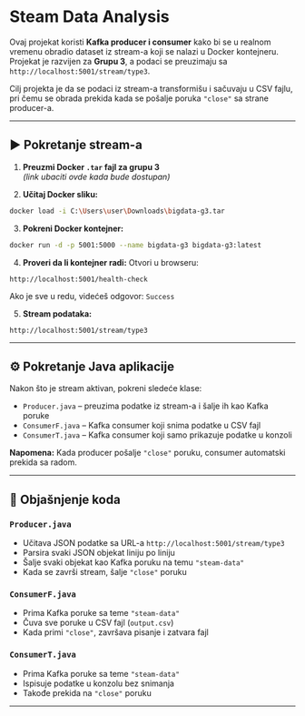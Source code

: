 # Steam Data Analysis

Ovaj projekat koristi **Kafka producer i consumer** kako bi se u realnom vremenu obradio dataset iz stream-a koji se nalazi u Docker kontejneru. Projekat je razvijen za **Grupu 3**, a podaci se preuzimaju sa `http://localhost:5001/stream/type3`.

Cilj projekta je da se podaci iz stream-a transformišu i sačuvaju u CSV fajlu, pri čemu se obrada prekida kada se pošalje poruka `"close"` sa strane producer-a.

---

## ▶️ Pokretanje stream-a

1. **Preuzmi Docker `.tar` fajl za grupu 3**  
   *(link ubaciti ovde kada bude dostupan)*

2. **Učitaj Docker sliku:**
```bash
docker load -i C:\Users\user\Downloads\bigdata-g3.tar
```

3. **Pokreni Docker kontejner:**
```bash
docker run -d -p 5001:5000 --name bigdata-g3 bigdata-g3:latest
```

4. **Proveri da li kontejner radi:**
Otvori u browseru:
```
http://localhost:5001/health-check
```
Ako je sve u redu, videćeš odgovor: `Success`

5. **Stream podataka:**
```
http://localhost:5001/stream/type3
```

---

## ⚙️ Pokretanje Java aplikacije

Nakon što je stream aktivan, pokreni sledeće klase:

- `Producer.java` – preuzima podatke iz stream-a i šalje ih kao Kafka poruke
- `ConsumerF.java` – Kafka consumer koji snima podatke u CSV fajl
- `ConsumerT.java` – Kafka consumer koji samo prikazuje podatke u konzoli

**Napomena:** Kada producer pošalje `"close"` poruku, consumer automatski prekida sa radom.

---

## 📂 Objašnjenje koda

### `Producer.java`
- Učitava JSON podatke sa URL-a `http://localhost:5001/stream/type3`
- Parsira svaki JSON objekat liniju po liniju
- Šalje svaki objekat kao Kafka poruku na temu `"steam-data"`
- Kada se završi stream, šalje `"close"` poruku

### `ConsumerF.java`
- Prima Kafka poruke sa teme `"steam-data"`
- Čuva sve poruke u CSV fajl (`output.csv`)
- Kada primi `"close"`, završava pisanje i zatvara fajl

### `ConsumerT.java`
- Prima Kafka poruke sa teme `"steam-data"`
- Ispisuje podatke u konzolu bez snimanja
- Takođe prekida na `"close"` poruku

---

